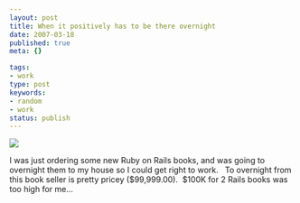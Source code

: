 ```yaml
---
layout: post
title: When it positively has to be there overnight
date: 2007-03-18
published: true
meta: {}

tags:
- work
type: post
keywords:
- random
- work
status: publish
---
```



![](http://media.eick.us/2011/05/419062181_d091227f79.jpg)



I was just ordering some new Ruby on Rails books, and was going to overnight them to my house so I could get right to work.   To overnight from this book seller is pretty pricey ($99,999.00).  $100K for 2 Rails books was too high for me…


